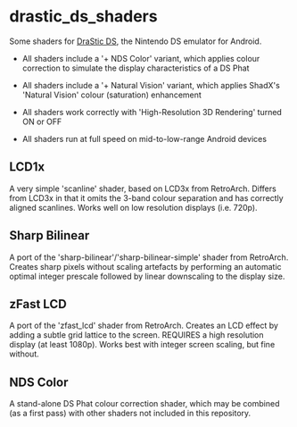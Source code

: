 # drastic_ds_shaders

Some shaders for [DraStic DS](https://play.google.com/store/apps/details?id=com.dsemu.drastic&hl=en_GB), the Nintendo DS emulator for Android.

- All shaders include a '+ NDS Color' variant, which applies colour correction to simulate the display characteristics of a DS Phat

- All shaders include a '+ Natural Vision' variant, which applies ShadX's 'Natural Vision' colour (saturation) enhancement

- All shaders work correctly with 'High-Resolution 3D Rendering' turned ON or OFF

- All shaders run at full speed on mid-to-low-range Android devices

## LCD1x

A very simple 'scanline' shader, based on LCD3x from RetroArch. Differs from LCD3x in that it omits the 3-band colour separation and has correctly aligned scanlines. Works well on low resolution displays (i.e. 720p).

## Sharp Bilinear

A port of the 'sharp-bilinear'/'sharp-bilinear-simple' shader from RetroArch. Creates sharp pixels without scaling artefacts by performing an automatic optimal integer prescale followed by linear downscaling to the display size.

## zFast LCD

A port of the 'zfast_lcd' shader from RetroArch. Creates an LCD effect by adding a subtle grid lattice to the screen. REQUIRES a high resolution display (at least 1080p). Works best with integer screen scaling, but fine without.

## NDS Color

A stand-alone DS Phat colour correction shader, which may be combined (as a first pass) with other shaders not included in this repository.
